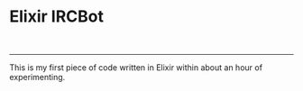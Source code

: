 <h1>Elixir IRCBot</h1><br>
<hr>
This is my first piece of code written in Elixir within about an hour of experimenting.<br>
